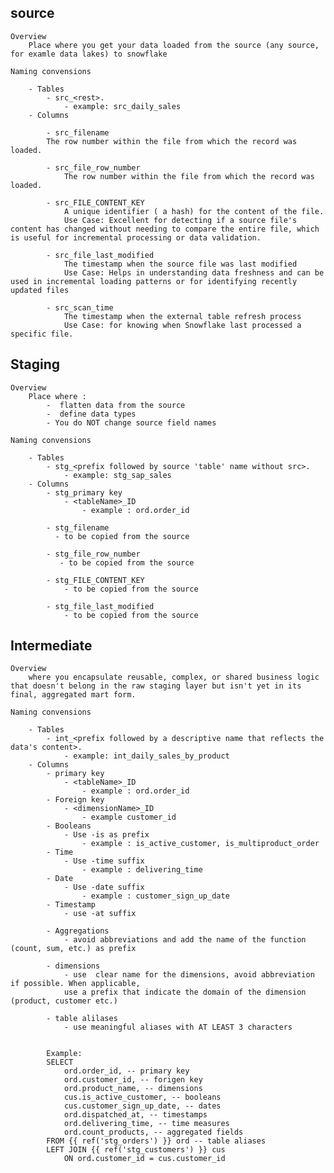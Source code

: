 ## source
    Overview
        Place where you get your data loaded from the source (any source, for examle data lakes) to snowflake

    Naming convensions

        - Tables
            - src_<rest>. 
                - example: src_daily_sales
        - Columns

            - src_filename
            The row number within the file from which the record was loaded.

            - src_file_row_number
                The row number within the file from which the record was loaded.

            - src_FILE_CONTENT_KEY
                A unique identifier ( a hash) for the content of the file. 
                Use Case: Excellent for detecting if a source file's content has changed without needing to compare the entire file, which is useful for incremental processing or data validation.

            - src_file_last_modified
                The timestamp when the source file was last modified
                Use Case: Helps in understanding data freshness and can be used in incremental loading patterns or for identifying recently updated files

            - src_scan_time
                The timestamp when the external table refresh process
                Use Case: for knowing when Snowflake last processed a specific file.            

## Staging 
    Overview
        Place where :
            -  flatten data from the source
            -  define data types
            - You do NOT change source field names

    Naming convensions

        - Tables
            - stg_<prefix followed by source 'table' name without src>. 
                - example: stg_sap_sales
        - Columns
            - stg_primary key
                - <tableName>_ID 
                    - example : ord.order_id

            - stg_filename
              - to be copied from the source

            - stg_file_row_number
               - to be copied from the source

            - stg_FILE_CONTENT_KEY
                - to be copied from the source

            - stg_file_last_modified
                - to be copied from the source




## Intermediate 
    Overview
        where you encapsulate reusable, complex, or shared business logic that doesn't belong in the raw staging layer but isn't yet in its final, aggregated mart form.

    Naming convensions

        - Tables
            - int_<prefix followed by a descriptive name that reflects the data's content>. 
                - example: int_daily_sales_by_product
        - Columns
            - primary key
                - <tableName>_ID 
                    - example : ord.order_id
            - Foreign key
                - <dimensionName>_ID
                    - example customer_id
            - Booleans
                - Use -is as prefix 
                    - example : is_active_customer, is_multiproduct_order
            - Time
                - Use -time suffix
                    - example : delivering_time
            - Date
                - Use -date suffix
                    - example : customer_sign_up_date
            - Timestamp
                - use -at suffix
            
            - Aggregations
                - avoid abbreviations and add the name of the function (count, sum, etc.) as prefix

            - dimensions 
                - use  clear name for the dimensions, avoid abbreviation if possible. When applicable, 
                use a prefix that indicate the domain of the dimension (product, customer etc.)

            - table alilases
                - use meaningful aliases with AT LEAST 3 characters


            Example:
            SELECT 
                ord.order_id, -- primary key 
                ord.customer_id, -- forigen key
                ord.product_name, -- dimensions
                cus.is_active_customer, -- booleans
                cus.customer_sign_up_date, -- dates 
                ord.dispatched_at, -- timestamps 
                ord.delivering_time, -- time measures 
                ord.count_products, -- aggregated fields
            FROM {{ ref('stg_orders') }} ord -- table aliases 
            LEFT JOIN {{ ref('stg_customers') }} cus 
                ON ord.customer_id = cus.customer_id
